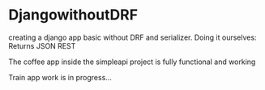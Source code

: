 # DjangowithoutDRF
creating a django app basic without DRF and serializer. Doing it ourselves: Returns JSON REST


The coffee app inside the simpleapi project is fully functional and working

Train app work is in progress...
